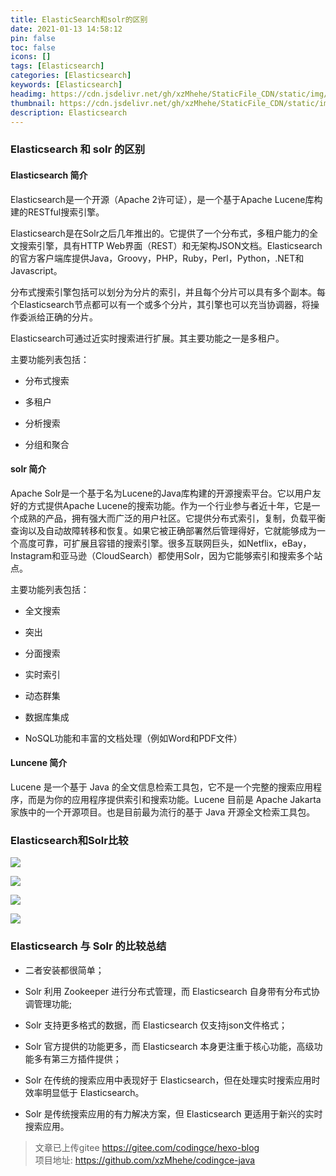 ```yaml
---
title: ElasticSearch和solr的区别
date: 2021-01-13 14:58:12
pin: false
toc: false
icons: []
tags: [Elasticsearch]
categories: [Elasticsearch]
keywords: [Elasticsearch]
headimg: https://cdn.jsdelivr.net/gh/xzMhehe/StaticFile_CDN/static/img/202108200907050.jpg
thumbnail: https://cdn.jsdelivr.net/gh/xzMhehe/StaticFile_CDN/static/img/202108200907050.jpg
description: Elasticsearch
---
```


### Elasticsearch 和 solr 的区别


#### Elasticsearch 简介
Elasticsearch是一个开源（Apache 2许可证），是一个基于Apache Lucene库构建的RESTful搜索引擎。

Elasticsearch是在Solr之后几年推出的。它提供了一个分布式，多租户能力的全文搜索引擎，具有HTTP Web界面（REST）和无架构JSON文档。Elasticsearch的官方客户端库提供Java，Groovy，PHP，Ruby，Perl，Python，.NET和Javascript。

分布式搜索引擎包括可以划分为分片的索引，并且每个分片可以具有多个副本。每个Elasticsearch节点都可以有一个或多个分片，其引擎也可以充当协调器，将操作委派给正确的分片。

Elasticsearch可通过近实时搜索进行扩展。其主要功能之一是多​​租户。

主要功能列表包括：
- 分布式搜索

- 多租户

- 分析搜索

- 分组和聚合

#### solr 简介
Apache Solr是一个基于名为Lucene的Java库构建的开源搜索平台。它以用户友好的方式提供Apache Lucene的搜索功能。作为一个行业参与者近十年，它是一个成熟的产品，拥有强大而广泛的用户社区。它提供分布式索引，复制，负载平衡查询以及自动故障转移和恢复。如果它被正确部署然后管理得好，它就能够成为一个高度可靠，可扩展且容错的搜索引擎。很多互联网巨头，如Netflix，eBay，Instagram和亚马逊（CloudSearch）都使用Solr，因为它能够索引和搜索多个站点。

主要功能列表包括：

- 全文搜索

- 突出

- 分面搜索

- 实时索引

- 动态群集

- 数据库集成

- NoSQL功能和丰富的文档处理（例如Word和PDF文件）


#### Luncene 简介
Lucene 是一个基于 Java 的全文信息检索工具包，它不是一个完整的搜索应用程序，而是为你的应用程序提供索引和搜索功能。Lucene 目前是 Apache Jakarta 家族中的一个开源项目。也是目前最为流行的基于 Java 开源全文检索工具包。


### Elasticsearch和Solr比较
![](https://cdn.jsdelivr.net/gh/xzMhehe/StaticFile_CDN/static/img/202108200908973.png)


![](https://cdn.jsdelivr.net/gh/xzMhehe/StaticFile_CDN/static/img/202108200908564.png)


![](https://cdn.jsdelivr.net/gh/xzMhehe/StaticFile_CDN/static/img/202108200908340.png)

![](https://cdn.jsdelivr.net/gh/xzMhehe/StaticFile_CDN/static/img/202108200908323.png)


### Elasticsearch 与 Solr 的比较总结

- 二者安装都很简单；

- Solr 利用 Zookeeper 进行分布式管理，而 Elasticsearch 自身带有分布式协调管理功能;

- Solr 支持更多格式的数据，而 Elasticsearch 仅支持json文件格式；

- Solr 官方提供的功能更多，而 Elasticsearch 本身更注重于核心功能，高级功能多有第三方插件提供；

- Solr 在传统的搜索应用中表现好于 Elasticsearch，但在处理实时搜索应用时效率明显低于 Elasticsearch。

- Solr 是传统搜索应用的有力解决方案，但 Elasticsearch 更适用于新兴的实时搜索应用。


>文章已上传gitee https://gitee.com/codingce/hexo-blog   
>项目地址: https://github.com/xzMhehe/codingce-java